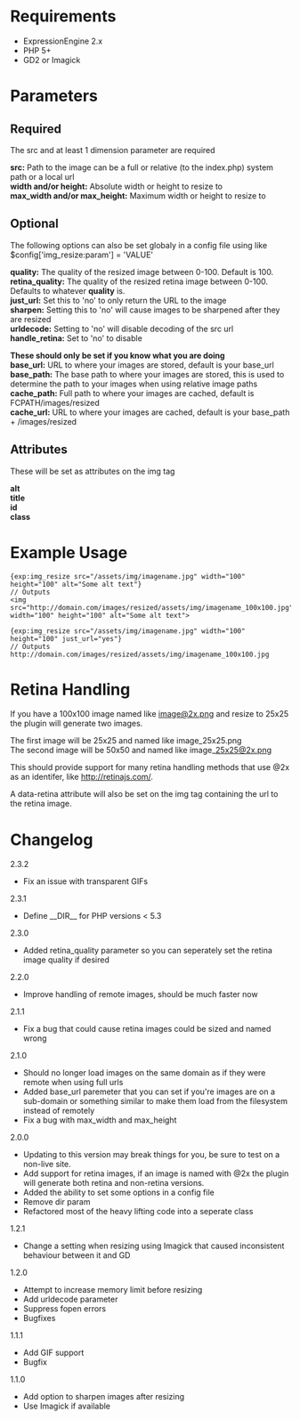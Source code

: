 Requirements
============
- ExpressionEngine 2.x
- PHP 5+
- GD2 or Imagick

Parameters
==========

Required
--------
The src and at least 1 dimension parameter are required

**src:** Path to the image can be a full or relative (to the index.php) system path or a local url  
**width and/or height:** Absolute width or height to resize to  
**max\_width and/or max\_height:** Maximum width or height to resize to  

Optional
---------
The following options can also be set globaly in a config file using like $config['img_resize:param'] = 'VALUE'

**quality:** The quality of the resized image between 0-100. Default is 100.  
**retina\_quality:** The quality of the resized retina image between 0-100. Defaults to whatever **quality** is.  
**just\_url:** Set this to 'no' to only return the URL to the image  
**sharpen:** Setting this to 'no' will cause images to be sharpened after they are resized  
**urldecode:** Setting to 'no' will disable decoding of the src url  
**handle_retina:** Set to 'no' to disable  

**These should only be set if you know what you are doing**  
**base\_url:** URL to where your images are stored, default is your base_url  
**base\_path:** The base path to where your images are stored, this is used to determine the path to your images when using relative image paths  
**cache\_path:** Full path to where your images are cached, default is FCPATH/images/resized  
**cache\_url:** URL to where your images are cached, default is your base\_path + /images/resized  

Attributes
----------
These will be set as attributes on the img tag

**alt**  
**title**  
**id**  
**class**  


Example Usage
=============

	{exp:img_resize src="/assets/img/imagename.jpg" width="100" height="100" alt="Some alt text"}
	// Outputs
	<img src="http://domain.com/images/resized/assets/img/imagename_100x100.jpg" width="100" height="100" alt="Some alt text">

	{exp:img_resize src="/assets/img/imagename.jpg" width="100" height="100" just_url="yes"}
	// Outputs
	http://domain.com/images/resized/assets/img/imagename_100x100.jpg

Retina Handling
===============
If you have a 100x100 image named like image@2x.png and resize to 25x25 the plugin will generate two images.

The first image will be 25x25 and named like image\_25x25.png  
The second image will be 50x50 and named like image\_25x25@2x.png

This should provide support for many retina handling methods that use @2x as an identifer, like http://retinajs.com/.

A data-retina attribute will also be set on the img tag containing the url to the retina image.

Changelog
=========
2.3.2

+ Fix an issue with transparent GIFs

2.3.1

+ Define \_\_DIR\_\_ for PHP versions < 5.3

2.3.0

+ Added retina\_quality parameter so you can seperately set the retina image quality if desired

2.2.0

+ Improve handling of remote images, should be much faster now

2.1.1

+ Fix a bug that could cause retina images could be sized and named wrong

2.1.0

+ Should no longer load images on the same domain as if they were remote when using full urls
+ Added base\_url paremeter that you can set if you're images are on a sub-domain or something similar to make them load from the filesystem instead of remotely
+ Fix a bug with max\_width and max\_height

2.0.0

+ Updating to this version may break things for you, be sure to test on a non-live site.
+ Add support for retina images, if an image is named with @2x the plugin will generate both retina and non-retina versions.
+ Added the ability to set some options in a config file
+ Remove dir param
+ Refactored most of the heavy lifting code into a seperate class

1.2.1

+ Change a setting when resizing using Imagick that caused inconsistent behaviour between it and GD

1.2.0

+ Attempt to increase memory limit before resizing
+ Add urldecode parameter
+ Suppress fopen errors
+ Bugfixes

1.1.1

+ Add GIF support
+ Bugfix

1.1.0

+ Add option to sharpen images after resizing
+ Use Imagick if available